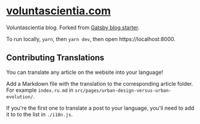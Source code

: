 # [voluntascientia.com](https://voluntascientia.com/)

Voluntascientia blog. Forked from [Gatsby blog starter](https://github.com/gatsbyjs/gatsby-starter-blog).

To run locally, `yarn`, then `yarn dev`, then open https://localhost:8000.

## Contributing Translations

You can translate any article on the website into your language!

Add a Markdown file with the translation to the corresponding article folder. For example `index.ru.md` in `src/pages/urban-design-versus-urban-evolution/`.

If you're the first one to translate a post to your language, you'll need to add it to to the list in `./i18n.js`.